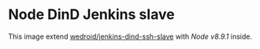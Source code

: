 # Node DinD Jenkins slave

This image extend  [wedroid/jenkins-dind-ssh-slave](https://hub.docker.com/r/wedroid/jenkins-dind-ssh-slave/) with *Node v8.9.1* inside.




